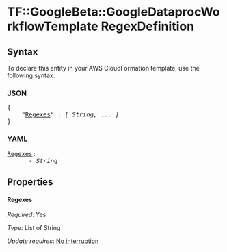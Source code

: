 # TF::GoogleBeta::GoogleDataprocWorkflowTemplate RegexDefinition

## Syntax

To declare this entity in your AWS CloudFormation template, use the following syntax:

### JSON

<pre>
{
    "<a href="#regexes" title="Regexes">Regexes</a>" : <i>[ String, ... ]</i>
}
</pre>

### YAML

<pre>
<a href="#regexes" title="Regexes">Regexes</a>: <i>
      - String</i>
</pre>

## Properties

#### Regexes

_Required_: Yes

_Type_: List of String

_Update requires_: [No interruption](https://docs.aws.amazon.com/AWSCloudFormation/latest/UserGuide/using-cfn-updating-stacks-update-behaviors.html#update-no-interrupt)

